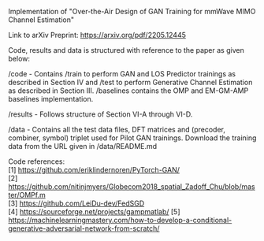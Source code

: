 Implementation of "Over-the-Air Design of GAN Training for mmWave MIMO Channel Estimation"

Link to arXiv Preprint: https://arxiv.org/pdf/2205.12445

Code, results and data is structured with reference to the paper as given below:

/code - Contains /train to perform GAN and LOS Predictor trainings as described in Section IV and /test to perform Generative Channel Estimation as described in Section III. /baselines contains the OMP and EM-GM-AMP baselines implementation.

/results - Follows structure of Section VI-A through VI-D.

/data - Contains all the test data files, DFT matrices and (precoder, combiner, symbol) triplet used for Pilot GAN trainings. Download the training data from the URL given in /data/README.md

Code references:<br />
[1] https://github.com/eriklindernoren/PyTorch-GAN/ <br />
[2] https://github.com/nitinjmyers/Globecom2018_spatial_Zadoff_Chu/blob/master/OMPf.m <br />
[3] https://github.com/LeiDu-dev/FedSGD <br />
[4] https://sourceforge.net/projects/gampmatlab/
[5] https://machinelearningmastery.com/how-to-develop-a-conditional-generative-adversarial-network-from-scratch/

